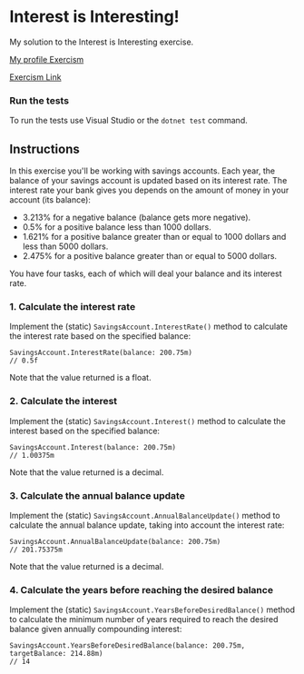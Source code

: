# Interest is Interesting!

My solution to the Interest is Interesting exercise.

[My profile Exercism](https://exercism.org/profiles/stefanilima)

[Exercism Link](https://exercism.org/tracks/csharp/exercises/interest-is-interesting)

### Run the tests

To run the tests use Visual Studio or the `dotnet test` command.

## Instructions

In this exercise you'll be working with savings accounts. Each year, the balance of your savings account is updated based on its interest rate. The interest rate your bank gives you depends on the amount of money in your account (its balance):

- 3.213% for a negative balance (balance gets more negative).
- 0.5% for a positive balance less than 1000 dollars.
- 1.621% for a positive balance greater than or equal to 1000 dollars and less than 5000 dollars.
- 2.475% for a positive balance greater than or equal to 5000 dollars.

You have four tasks, each of which will deal your balance and its interest rate.

### 1. Calculate the interest rate
Implement the (static) `SavingsAccount.InterestRate()` method to calculate the interest rate based on the specified balance:

```
SavingsAccount.InterestRate(balance: 200.75m)
// 0.5f
```

Note that the value returned is a float.

### 2. Calculate the interest
Implement the (static) `SavingsAccount.Interest()` method to calculate the interest based on the specified balance:

```
SavingsAccount.Interest(balance: 200.75m)
// 1.00375m
```

Note that the value returned is a decimal.

### 3. Calculate the annual balance update
Implement the (static) `SavingsAccount.AnnualBalanceUpdate()` method to calculate the annual balance update, taking into account the interest rate:

```
SavingsAccount.AnnualBalanceUpdate(balance: 200.75m)
// 201.75375m
```

Note that the value returned is a decimal.

### 4. Calculate the years before reaching the desired balance

Implement the (static) `SavingsAccount.YearsBeforeDesiredBalance()` method to calculate the minimum number of years required to reach the desired balance given annually compounding interest:

```
SavingsAccount.YearsBeforeDesiredBalance(balance: 200.75m, targetBalance: 214.88m)
// 14
```